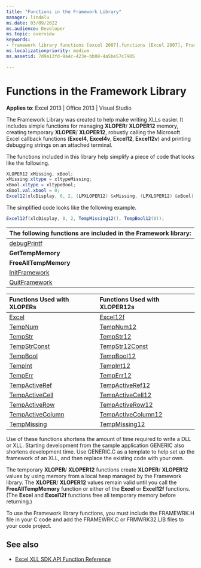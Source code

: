 ```yaml
---
title: "Functions in the Framework Library"
manager: lindalu
ms.date: 03/09/2022
ms.audience: Developer
ms.topic: overview
keywords:
- framework library functions [excel 2007],functions [Excel 2007], Framework library
ms.localizationpriority: medium
ms.assetid: 7d9a13fd-9a4c-423e-bb08-4a5be57c7905

---
```


# Functions in the Framework Library

**Applies to**: Excel 2013 | Office 2013 | Visual Studio
  
The Framework Library was created to help make writing XLLs easier. It includes simple functions for managing **XLOPER**/ **XLOPER12** memory, creating temporary **XLOPER**/ **XLOPER12**, robustly calling the Microsoft Excel callback functions (**Excel4**, **Excel4v**, **Excel12**, **Excel12v**) and printing debugging strings on an attached terminal.
  
The functions included in this library help simplify a piece of code that looks like the following.
  
```cs
XLOPER12 xMissing, xBool;
xMissing.xltype = xltypeMissing;
xBool.xltype = xltypeBool;
xBool.val.xbool = 0;
Excel12(xlcDisplay, 0, 2, (LPXLOPER12) &xMissing, (LPXLOPER12) &xBool);
```

The simplified code looks like the following example.
  
```cs
Excel12f(xlcDisplay, 0, 2, TempMissing12(), TempBool12(0));
```

|**The following functions are included in the Framework library:**|
|:-----|
|[debugPrintf](debugprintf.md) <br/> |
|**GetTempMemory** <br/> |
|**FreeAllTempMemory** <br/> |
|[InitFramework](initframework.md) <br/> |
|[QuitFramework](quitframework.md) <br/> |

|**Functions Used with XLOPERs**|**Functions Used with XLOPER12s**|
|:-----|:-----|
|[Excel](excel-excel12f.md) <br/> |[Excel12f](excel-excel12f.md) <br/> |
|[TempNum](tempnum-tempnum12.md) <br/> |[TempNum12](tempnum-tempnum12.md) <br/> |
|[TempStr](tempstr.md) <br/> |[TempStr12](tempstrconst-tempstr12.md) <br/> |
|[TempStrConst](tempstrconst-tempstr12.md) <br/> |[TempStr12Const](tempstrconst-tempstr12.md) <br/> |
|[TempBool](tempbool-tempbool12.md) <br/> |[TempBool12](tempbool-tempbool12.md) <br/> |
|[TempInt](tempint-tempint12.md) <br/> |[TempInt12](tempint-tempint12.md) <br/> |
|[TempErr](temperr-temperr12.md) <br/> |[TempErr12](temperr-temperr12.md) <br/> |
|[TempActiveRef](tempactiveref-tempactiveref12.md) <br/> |[TempActiveRef12](tempactiveref-tempactiveref12.md) <br/> |
|[TempActiveCell](tempactivecell-tempactivecell12.md) <br/> |[TempActiveCell12](tempactivecell-tempactivecell12.md) <br/> |
|[TempActiveRow](tempactiverow-tempactiverow12.md) <br/> |[TempActiveRow12](tempactiverow-tempactiverow12.md) <br/> |
|[TempActiveColumn](tempactivecolumn-tempactivecolumn12.md) <br/> |[TempActiveColumn12](tempactivecolumn-tempactivecolumn12.md) <br/> |
|[TempMissing](tempmissing-tempmissing12.md) <br/> |[TempMissing12](tempmissing-tempmissing12.md) <br/> |

Use of these functions shortens the amount of time required to write a DLL or XLL. Starting development from the sample application GENERIC also shortens development time. Use GENERIC.C as a template to help set up the framework of an XLL, and then replace the existing code with your own.
  
The temporary **XLOPER**/ **XLOPER12** functions create **XLOPER**/ **XLOPER12** values by using memory from a local heap managed by the Framework library. The **XLOPER**/ **XLOPER12** values remain valid until you call the **FreeAllTempMemory** function or either of the **Excel** or **Excel12f** functions. (The **Excel** and **Excel12f** functions free all temporary memory before returning.)
  
To use the Framework library functions, you must include the FRAMEWRK.H file in your C code and add the FRAMEWRK.C or FRMWRK32.LIB files to your code project.
  
## See also

- [Excel XLL SDK API Function Reference](excel-xll-sdk-api-function-reference.md)
